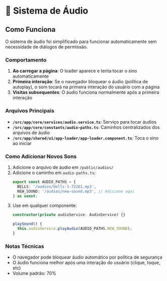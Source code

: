 # 🔔 Sistema de Áudio

## Como Funciona

O sistema de áudio foi simplificado para funcionar automaticamente sem necessidade de diálogos de permissão.

### Comportamento

1. **Ao carregar a página**: O loader aparece e tenta tocar o sino automaticamente
2. **Primeira interação**: Se o navegador bloquear o áudio (política de autoplay), o som tocará na primeira interação do usuário com a página
3. **Visitas subsequentes**: O áudio funciona normalmente após a primeira interação

### Arquivos Principais

- **`/src/app/core/services/audio.service.ts`**: Serviço para tocar áudios
- **`/src/app/core/constants/audio-paths.ts`**: Caminhos centralizados dos arquivos de áudio
- **`/src/app/shared/ui/app-loader/app-loader.component.ts`**: Toca o sino ao iniciar

### Como Adicionar Novos Sons

1. Adicione o arquivo de áudio em `/public/audios/`
2. Adicione o caminho em `audio-paths.ts`:
   ```typescript
   export const AUDIO_PATHS = {
     BELLS: '/audios/bells-1-72261.mp3',
     NEW_SOUND: '/audios/new-sound.mp3', // Adicione aqui
   } as const;
   ```
3. Use em qualquer componente:
   ```typescript
   constructor(private audioService: AudioService) {}
   
   playSound() {
     this.audioService.playAudio(AUDIO_PATHS.NEW_SOUND);
   }
   ```

### Notas Técnicas

- O navegador pode bloquear áudio automático por política de segurança
- O áudio funciona melhor após uma interação do usuário (clique, toque, etc)
- Volume padrão: 70%
